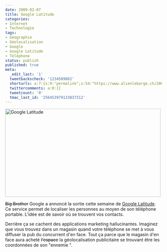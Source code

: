 ```yaml
---
date: 2009-02-07
title: Google Latitude
categories:
- Internet
- Technologie
tags:
- Géographie
- Géolocalisation
- Google
- Google Latitude
- Téléphone
status: publish
published: true
meta:
  _edit_last: '1'
  tweetbackscheck: '1234589082'
  shorturls: a:7:{s:9:"permalink";s:54:"https://www.alienlebarge.ch/2009/02/07/google-latitude/";s:7:"tinyurl";s:25:"https://tinyurl.com/dkj3gd";s:4:"isgd";s:17:"https://is.gd/iJx8";s:5:"bitly";s:20:"https://bit.ly/3S8i5C";s:5:"snipr";s:22:"https://snipr.com/bgqk0";s:5:"snurl";s:22:"https://snurl.com/bgqk0";s:7:"snipurl";s:24:"https://snipurl.com/bgqk0";}
  twittercomments: a:0:{}
  tweetcount: '0'
  tmac_last_id: '256453979133837312'
---
```

<img class="alignnone size-medium wp-image-1022" title="Google Latitude" src="https://dlgjp9x71cipk.cloudfront.net/2009/02/googlelatitude-500x284.png" alt="Google Latitude" width="500" height="284" />

<span style="text-decoration: line-through;">Big Brother</span> Google a annoncé la sortie cette semaine de <a title="Lien vers le site de Google Latitude" href="https://www.google.ch/latitude/">Google Latitude</a>. Ce service permet de localiser les personnes au moyen de son téléphone portable. L'idée est de savoir où se trouvent vos contacts.

Derrière ça se cachent des applications marketing hallucinantes. Imaginez que vous trouvez dans un magasin quand votre téléphone se met à vous diffuser la pub du concurrent d'en face. Tout ça parce que le magasin d'en face aura acheté <span style="text-decoration: line-through;">l'espace</span> la géolocalisation publicitaire se trouvant être les coordonnées de son "ennemie ".

<!--more-->

<object width="480" height="295" data="https://www.youtube.com/v/Swh5uGmrBYo&amp;hl=fr&amp;fs=1" type="application/x-shockwave-flash"><param name="allowFullScreen" value="true" /><param name="allowscriptaccess" value="always" /><param name="src" value="https://www.youtube.com/v/Swh5uGmrBYo&amp;hl=fr&amp;fs=1" /><param name="allowfullscreen" value="true" /></object>
